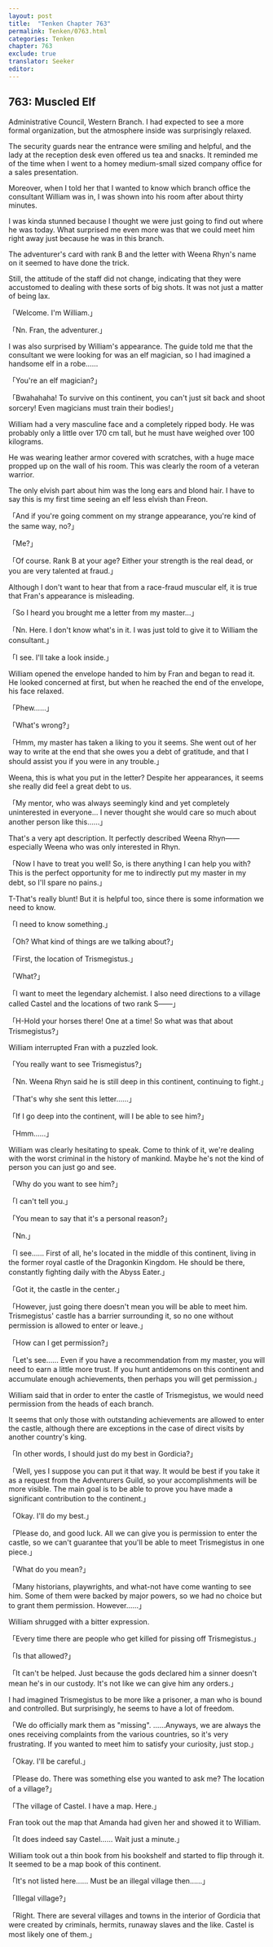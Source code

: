 ```yaml
---
layout: post
title:  "Tenken Chapter 763"
permalink: Tenken/0763.html
categories: Tenken
chapter: 763
exclude: true
translator: Seeker
editor: 
---
```

<h2 id="ch763">763: Muscled Elf</h2>

<p>Administrative Council, Western Branch. I had expected to see a more formal organization, but the atmosphere inside was surprisingly relaxed.</p>

<p>The security guards near the entrance were smiling and helpful, and the lady at the reception desk even offered us tea and snacks. It reminded me of the time when I went to a homey medium-small sized company office for a sales presentation.</p>

<p>Moreover, when I told her that I wanted to know which branch office the consultant William was in, I was shown into his room after about thirty minutes.</p>

<p>I was kinda stunned because I thought we were just going to find out where he was today. What surprised me even more was that we could meet him right away just because he was in this branch.</p>

<p>The adventurer's card with rank B and the letter with Weena Rhyn's name on it seemed to have done the trick.</p>

<p>Still, the attitude of the staff did not change, indicating that they were accustomed to dealing with these sorts of big shots. It was not just a matter of being lax.</p>

<p>「Welcome. I'm William.」</p>
<p>「Nn. Fran, the adventurer.」</p>

<p>I was also surprised by William's appearance. The guide told me that the consultant we were looking for was an elf magician, so I had imagined a handsome elf in a robe……</p>

<p>「You're an elf magician?」</p>
<p>「Bwahahaha! To survive on this continent, you can't just sit back and shoot sorcery! Even magicians must train their bodies!」</p>

<p>William had a very masculine face and a completely ripped body. He was probably only a little over 170 cm tall, but he must have weighed over 100 kilograms.</p>

<p>He was wearing leather armor covered with scratches, with a huge mace propped up on the wall of his room. This was clearly the room of a veteran warrior.</p>

<p>The only elvish part about him was the long ears and blond hair. I have to say this is my first time seeing an elf less elvish than Freon.</p>

<p>「And if you're going comment on my strange appearance, you're kind of the same way, no?」</p>
<p>「Me?」</p>
<p>「Of course. Rank B at your age? Either your strength is the real dead, or you are very talented at fraud.」</p>

<p>Although I don't want to hear that from a race-fraud muscular elf, it is true that Fran's appearance is misleading.</p>

<p>「So I heard you brought me a letter from my master…」</p>
<p>「Nn. Here. I don't know what's in it. I was just told to give it to William the consultant.」</p>
<p>「I see. I'll take a look inside.」</p>

<p>William opened the envelope handed to him by Fran and began to read it. He looked concerned at first, but when he reached the end of the envelope, his face relaxed.</p>

<p>「Phew……」</p>
<p>「What's wrong?」</p>
<p>「Hmm, my master has taken a liking to you it seems. She went out of her way to write at the end that she owes you a debt of gratitude, and that I should assist you if you were in any trouble.」</p>

<p>Weena, this is what you put in the letter? Despite her appearances, it seems she really did feel a great debt to us.</p>

<p>「My mentor, who was always seemingly kind and yet completely uninterested in everyone… I never thought she would care so much about another person like this……」</p>

<p>That's a very apt description. It perfectly described Weena Rhyn―― especially Weena who was only interested in Rhyn.</p>

<p>「Now I have to treat you well! So, is there anything I can help you with? This is the perfect opportunity for me to indirectly put my master in my debt, so I'll spare no pains.」</p>

<p>T-That's really blunt! But it is helpful too, since there is some information we need to know.</p>

<p>「I need to know something.」</p>
<p>「Oh? What kind of things are we talking about?」</p>
<p>「First, the location of Trismegistus.」</p>
<p>「What?」</p>
<p>「I want to meet the legendary alchemist. I also need directions to a village called Castel and the locations of two rank S――」</p>
<p>「H-Hold your horses there! One at a time! So what was that about Trismegistus?」</p>

<p>William interrupted Fran with a puzzled look.</p>

<p>「You really want to see Trismegistus?」</p>
<p>「Nn. Weena Rhyn said he is still deep in this continent, continuing to fight.」</p>
<p>「That's why she sent this letter……」</p>
<p>「If I go deep into the continent, will I be able to see him?」</p>
<p>「Hmm……」</p>

<p>William was clearly hesitating to speak. Come to think of it, we're dealing with the worst criminal in the history of mankind. Maybe he's not the kind of person you can just go and see.</p>

<p>「Why do you want to see him?」</p>
<p>「I can't tell you.」</p>
<p>「You mean to say that it's a personal reason?」</p>
<p>「Nn.」</p>
<p>「I see…… First of all, he's located in the middle of this continent, living in the former royal castle of the Dragonkin Kingdom. He should be there, constantly fighting daily with the Abyss Eater.」</p>
<p>「Got it, the castle in the center.」</p>
<p>「However, just going there doesn't mean you will be able to meet him. Trismegistus' castle has a barrier surrounding it, so no one without permission is allowed to enter or leave.」</p>
<p>「How can I get permission?」</p>
<p>「Let's see…… Even if you have a recommendation from my master, you will need to earn a little more trust. If you hunt antidemons on this continent and accumulate enough achievements, then perhaps you will get permission.」</p>

<p>William said that in order to enter the castle of Trismegistus, we would need permission from the heads of each branch.</p>

<p>It seems that only those with outstanding achievements are allowed to enter the castle, although there are exceptions in the case of direct visits by another country's king.</p>

<p>「In other words, I should just do my best in Gordicia?」</p>
<p>「Well, yes I suppose you can put it that way. It would be best if you take it as a request from the Adventurers Guild, so your accomplishments will be more visible. The main goal is to be able to prove you have made a significant contribution to the continent.」</p>
<p>「Okay. I'll do my best.」</p>
<p>「Please do, and good luck. All we can give you is permission to enter the castle, so we can't guarantee that you'll be able to meet Trismegistus in one piece.」</p>
<p>「What do you mean?」</p>
<p>「Many historians, playwrights, and what-not have come wanting to see him. Some of them were backed by major powers, so we had no choice but to grant them permission. However……」</p>

<p>William shrugged with a bitter expression.</p>

<p>「Every time there are people who get killed for pissing off Trismegistus.」</p>
<p>「Is that allowed?」</p>
<p>「It can't be helped. Just because the gods declared him a sinner doesn't mean he's in our custody. It's not like we can give him any orders.」</p>

<p>I had imagined Trismegistus to be more like a prisoner, a man who is bound and controlled. But surprisingly, he seems to have a lot of freedom.</p>

<p>「We do officially mark them as "missing". ……Anyways, we are always the ones receiving complaints from the various countries, so it's very frustrating. If you wanted to meet him to satisfy your curiosity, just stop.」</p>
<p>「Okay. I'll be careful.」</p>
<p>「Please do. There was something else you wanted to ask me? The location of a village?」</p>
<p>「The village of Castel. I have a map. Here.」</p>

<p>Fran took out the map that Amanda had given her and showed it to William.</p>

<p>「It does indeed say Castel…… Wait just a minute.」</p>

<p>William took out a thin book from his bookshelf and started to flip through it. It seemed to be a map book of this continent.</p>

<p>「It's not listed here…… Must be an illegal village then……」</p>
<p>「Illegal village?」</p>
<p>「Right. There are several villages and towns in the interior of Gordicia that were created by criminals, hermits, runaway slaves and the like. Castel is most likely one of them.」</p>












